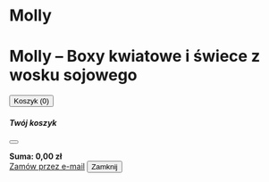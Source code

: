 # Molly
<!DOCTYPE html>
<html lang="pl">
<head>
  <meta charset="UTF-8">
  <meta name="viewport" content="width=device-width, initial-scale=1">
  <title>Sklep Molly – Świece sojowe</title>
  <link href="https://cdn.jsdelivr.net/npm/bootstrap@5.3.3/dist/css/bootstrap.min.css" rel="stylesheet">
  <style>
    body { background-color: #fdfdfd; }
    .product-img { height: 250px; object-fit: cover; width: 100%; border-top-left-radius: 10px; border-top-right-radius: 10px; }
    .product-card { box-shadow: 0 4px 10px rgba(0,0,0,0.1); border-radius: 10px; transition: 0.3s; background: white; }
    .product-card:hover { transform: scale(1.02); }
    .product-info { padding: 15px; }
    #cartModal .modal-body { max-height: 400px; overflow-y: auto; }
  </style>
</head>
<body>

  <div class="container py-5">
    <h1 class="text-center mb-4">Molly – Boxy kwiatowe i świece z wosku sojowego</h1>
    <div class="text-end mb-3">
      <button class="btn btn-outline-dark" data-bs-toggle="modal" data-bs-target="#cartModal">
        Koszyk (<span id="cart-count">0</span>)
      </button>
    </div>
    <div class="row row-cols-1 row-cols-md-3 g-4" id="product-list">
      <!-- Produkty zostaną wczytane przez JS -->
    </div>
  </div>

  <!-- MODAL: Koszyk -->
  <div class="modal fade" id="cartModal" tabindex="-1" aria-labelledby="cartModalLabel" aria-hidden="true">
    <div class="modal-dialog modal-lg modal-dialog-scrollable">
      <div class="modal-content">
        <div class="modal-header">
          <h5 class="modal-title" id="cartModalLabel">Twój koszyk</h5>
          <button type="button" class="btn-close" data-bs-dismiss="modal" aria-label="Zamknij"></button>
        </div>
        <div class="modal-body">
          <ul id="cart-items" class="list-group"></ul>
          <div class="mt-3">
            <strong>Suma: <span id="cart-total">0,00</span> zł</strong>
          </div>
        </div>
        <div class="modal-footer">
          <a id="order-link" class="btn btn-success" href="#">Zamów przez e-mail</a>
          <button class="btn btn-secondary" data-bs-dismiss="modal">Zamknij</button>
        </div>
      </div>
    </div>
  </div>

  <!-- JS -->
  <script>
    const products = [
      {
        name: "Box kwiatowy 01",
        price: 89,
        img: "https://i.postimg.cc/QV4Scv22/IMG-4280.jpg"
      },
      {
        name: "Box kwiatowy 02",
        price: 95,
        img: "https://i.postimg.cc/VrsBCFDs/IMG-4281.jpg"
      },
      {
        name: "Box kwiatowy 03",
        price: 99,
        img: "https://i.postimg.cc/WFQzvNFR/IMG-4282.jpg"
      },
      {
        name: "Świeca dekoracyjna 01",
        price: 45,
        img: "https://i.postimg.cc/KRtNC4k2/IMG-4285.jpg"
      },
      {
        name: "Świeca dekoracyjna 02",
        price: 39,
        img: "https://i.postimg.cc/R631d052/IMG-4286.jpg"
      },
      {
        name: "Zestaw 3 świec",
        price: 119,
        img: "https://i.postimg.cc/w7Y55HWb/IMG-4288.jpg"
      }
    ];

    let cart = [];

    const updateCartDisplay = () => {
      const cartItems = document.getElementById("cart-items");
      const cartCount = document.getElementById("cart-count");
      const cartTotal = document.getElementById("cart-total");
      const orderLink = document.getElementById("order-link");

      cartItems.innerHTML = "";
      let total = 0;
      cart.forEach((item, i) => {
        const li = document.createElement("li");
        li.className = "list-group-item d-flex justify-content-between align-items-center";
        li.innerHTML = `
          ${item.name} - ${item.price} zł x ${item.qty}
          <button class="btn btn-sm btn-danger" onclick="removeFromCart(${i})">Usuń</button>
        `;
        cartItems.appendChild(li);
        total += item.price * item.qty;
      });

      cartCount.innerText = cart.reduce((sum, i) => sum + i.qty, 0);
      cartTotal.innerText = total.toFixed(2);

      // przygotuj treść maila
      const email = "TWÓJ_EMAIL@przyklad.com"; // <-- PODMIEŃ NA SWÓJ
      const subject = encodeURIComponent("Zamówienie ze sklepu Molly");
      let body = "Zamówione produkty:\n\n";
      cart.forEach(item => {
        body += `- ${item.name} x ${item.qty} = ${item.price * item.qty} zł\n`;
      });
      body += `\nSuma: ${total.toFixed(2)} zł\n\nProszę o kontakt w sprawie realizacji.`;

      orderLink.href = `mailto:${email}?subject=${subject}&body=${encodeURIComponent(body)}`;
    };

    const addToCart = (index) => {
      const existing = cart.find(i => i.name === products[index].name);
      if (existing) {
        existing.qty++;
      } else {
        cart.push({ ...products[index], qty: 1 });
      }
      updateCartDisplay();
    };

    const removeFromCart = (index) => {
      cart.splice(index, 1);
      updateCartDisplay();
    };

    // Wstaw produkty do HTML
    const productList = document.getElementById("product-list");
    products.forEach((p, i) => {
      const col = document.createElement("div");
      col.className = "col";
      col.innerHTML = `
        <div class="product-card">
          <img src="${p.img}" class="product-img" alt="${p.name}">
          <div class="product-info">
            <h5>${p.name}</h5>
            <p>Cena: ${p.price} zł</p>
            <button class="btn btn-primary w-100" onclick="addToCart(${i})">Dodaj do koszyka</button>
          </div>
        </div>
      `;
      productList.appendChild(col);
    });
  </script>
  <script src="https://cdn.jsdelivr.net/npm/bootstrap@5.3.3/dist/js/bootstrap.bundle.min.js"></script>
</body>
</html>
